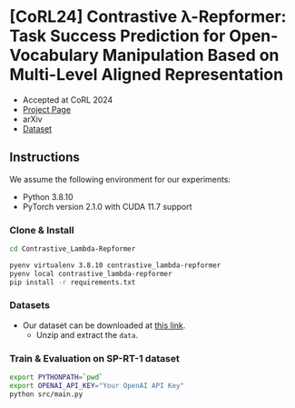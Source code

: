 # [CoRL24] Contrastive λ-Repformer: Task Success Prediction for Open-Vocabulary Manipulation Based on Multi-Level Aligned Representation

- Accepted at CoRL 2024
- [Project Page](https://lambda-repformer-project-pa-eziy1.kinsta.page/)
- arXiv
- [Dataset](https://contrastive-lambda-rcepformer.s3.amazonaws.com/dataset/dataset.tar.gz)

## Instructions

We assume the following environment for our experiments:

- Python 3.8.10
- PyTorch version 2.1.0 with CUDA 11.7 support

### Clone & Install

```bash
cd Contrastive_Lambda-Repformer
```

```bash
pyenv virtualenv 3.8.10 contrastive_lambda-repformer
pyenv local contrastive_lambda-repformer
pip install -r requirements.txt
```

### Datasets

- Our dataset can be downloaded at [this link](https://contrastive-lambda-repformer.s3.amazonaws.com/dataset/dataset.tar.gz).
  - Unzip and extract the `data`.


### Train & Evaluation on SP-RT-1 dataset

```bash
export PYTHONPATH=`pwd`
export OPENAI_API_KEY="Your OpenAI API Key"
python src/main.py
```
